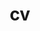 ---
layout: default
permalink: /cv/
title: cv
nav: true
nav_order: 4
redirect_to: /assets/pdf/Warstadt_cv_october2024.pdf
---